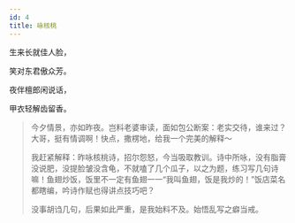 ```yaml
---
id: 4
title: 咏核桃
---
```

生来长就佳人脸，

笑对东君傲众芳。

夜伴檀郎闲说话，

甲衣轻解齿留香。

> 今夕情景，亦如昨夜。岂料老婆审读，面如包公断案：老实交待，谁来过？大哥，挺有情调啊！快点，撒楞地，给我一个完美的解释～
>
>我赶紧解释：昨咏核桃诗，招尔怨怒，今当吸取教训。诗中所咏，没有脂膏没说肥，没提脸皱没含龟，不就嗑了几个瓜子，以之为题，练习写几句诗嘛！鱼翅炒饭，饭里不一定有鱼翅一一“我叫鱼翅，饭是我炒的！”饭店菜名都瞎编，吟诗作赋也得讲点技巧吧？
>
>没事胡诌几句，后果如此严重，是我始料不及。始悟乱写之癖当戒。

